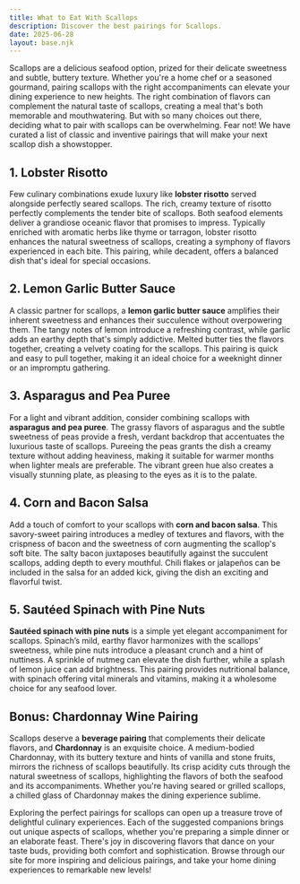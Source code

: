 ```yaml
---
title: What to Eat With Scallops
description: Discover the best pairings for Scallops.
date: 2025-06-28
layout: base.njk
---
```


Scallops are a delicious seafood option, prized for their delicate sweetness and subtle, buttery texture. Whether you're a home chef or a seasoned gourmand, pairing scallops with the right accompaniments can elevate your dining experience to new heights. The right combination of flavors can complement the natural taste of scallops, creating a meal that's both memorable and mouthwatering. But with so many choices out there, deciding what to pair with scallops can be overwhelming. Fear not! We have curated a list of classic and inventive pairings that will make your next scallop dish a showstopper.

## **1. Lobster Risotto**

Few culinary combinations exude luxury like **lobster risotto** served alongside perfectly seared scallops. The rich, creamy texture of risotto perfectly complements the tender bite of scallops. Both seafood elements deliver a grandiose oceanic flavor that promises to impress. Typically enriched with aromatic herbs like thyme or tarragon, lobster risotto enhances the natural sweetness of scallops, creating a symphony of flavors experienced in each bite. This pairing, while decadent, offers a balanced dish that's ideal for special occasions.

## **2. Lemon Garlic Butter Sauce**

A classic partner for scallops, a **lemon garlic butter sauce** amplifies their inherent sweetness and enhances their succulence without overpowering them. The tangy notes of lemon introduce a refreshing contrast, while garlic adds an earthy depth that's simply addictive. Melted butter ties the flavors together, creating a velvety coating for the scallops. This pairing is quick and easy to pull together, making it an ideal choice for a weeknight dinner or an impromptu gathering.

## **3. Asparagus and Pea Puree**

For a light and vibrant addition, consider combining scallops with **asparagus and pea puree**. The grassy flavors of asparagus and the subtle sweetness of peas provide a fresh, verdant backdrop that accentuates the luxurious taste of scallops. Pureeing the peas grants the dish a creamy texture without adding heaviness, making it suitable for warmer months when lighter meals are preferable. The vibrant green hue also creates a visually stunning plate, as pleasing to the eyes as it is to the palate.

## **4. Corn and Bacon Salsa**

Add a touch of comfort to your scallops with **corn and bacon salsa**. This savory-sweet pairing introduces a medley of textures and flavors, with the crispness of bacon and the sweetness of corn augmenting the scallop's soft bite. The salty bacon juxtaposes beautifully against the succulent scallops, adding depth to every mouthful. Chili flakes or jalapeños can be included in the salsa for an added kick, giving the dish an exciting and flavorful twist.

## **5. Sautéed Spinach with Pine Nuts**

**Sautéed spinach with pine nuts** is a simple yet elegant accompaniment for scallops. Spinach’s mild, earthy flavor harmonizes with the scallops’ sweetness, while pine nuts introduce a pleasant crunch and a hint of nuttiness. A sprinkle of nutmeg can elevate the dish further, while a splash of lemon juice can add brightness. This pairing provides nutritional balance, with spinach offering vital minerals and vitamins, making it a wholesome choice for any seafood lover.

## **Bonus: Chardonnay Wine Pairing**

Scallops deserve a **beverage pairing** that complements their delicate flavors, and **Chardonnay** is an exquisite choice. A medium-bodied Chardonnay, with its buttery texture and hints of vanilla and stone fruits, mirrors the richness of scallops beautifully. Its crisp acidity cuts through the natural sweetness of scallops, highlighting the flavors of both the seafood and its accompaniments. Whether you're having seared or grilled scallops, a chilled glass of Chardonnay makes the dining experience sublime.

Exploring the perfect pairings for scallops can open up a treasure trove of delightful culinary experiences. Each of the suggested companions brings out unique aspects of scallops, whether you're preparing a simple dinner or an elaborate feast. There's joy in discovering flavors that dance on your taste buds, providing both comfort and sophistication. Browse through our site for more inspiring and delicious pairings, and take your home dining experiences to remarkable new levels!